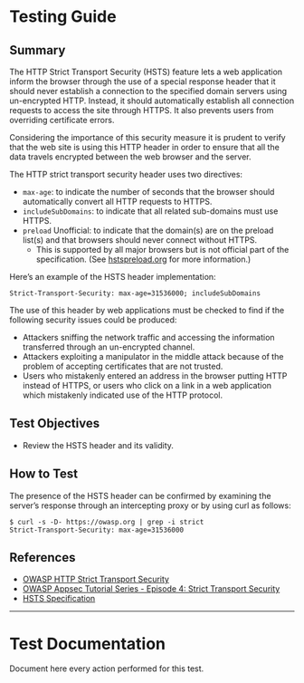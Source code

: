 # Testing Guide

## Summary

The HTTP Strict Transport Security (HSTS) feature lets a web application inform the browser through the use of a special response header that it should never establish a connection to the specified domain servers using un-encrypted HTTP. Instead, it should automatically establish all connection requests to access the site through HTTPS. It also prevents users from overriding certificate errors.

Considering the importance of this security measure it is prudent to verify that the web site is using this HTTP header in order to ensure that all the data travels encrypted between the web browser and the server.

The HTTP strict transport security header uses two directives:

-   `max-age`: to indicate the number of seconds that the browser should automatically convert all HTTP requests to HTTPS.
-   `includeSubDomains`: to indicate that all related sub-domains must use HTTPS.
-   `preload` Unofficial: to indicate that the domain(s) are on the preload list(s) and that browsers should never connect without HTTPS.
    -   This is supported by all major browsers but is not official part of the specification. (See [hstspreload.org](https://hstspreload.org/) for more information.)

Here’s an example of the HSTS header implementation:

`Strict-Transport-Security: max-age=31536000; includeSubDomains`

The use of this header by web applications must be checked to find if the following security issues could be produced:

-   Attackers sniffing the network traffic and accessing the information transferred through an un-encrypted channel.
-   Attackers exploiting a manipulator in the middle attack because of the problem of accepting certificates that are not trusted.
-   Users who mistakenly entered an address in the browser putting HTTP instead of HTTPS, or users who click on a link in a web application which mistakenly indicated use of the HTTP protocol.

## Test Objectives

-   Review the HSTS header and its validity.

## How to Test

The presence of the HSTS header can be confirmed by examining the server’s response through an intercepting proxy or by using curl as follows:

```
$ curl -s -D- https://owasp.org | grep -i strict
Strict-Transport-Security: max-age=31536000
```

## References

-   [OWASP HTTP Strict Transport Security](https://cheatsheetseries.owasp.org/cheatsheets/HTTP_Strict_Transport_Security_Cheat_Sheet.html)
-   [OWASP Appsec Tutorial Series - Episode 4: Strict Transport Security](https://www.youtube.com/watch?v=zEV3HOuM_Vw)
-   [HSTS Specification](https://tools.ietf.org/html/rfc6797)

---

# Test Documentation

Document here every action performed for this test.